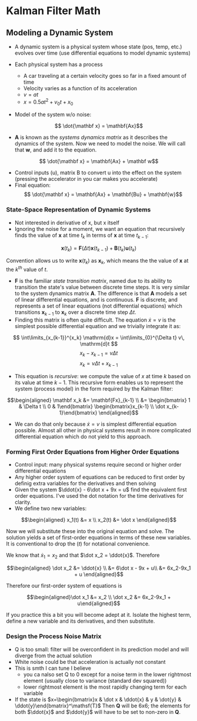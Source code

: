 # Kalman Filter Math

## Modeling a Dynamic System
- A dynamic system is a physical system whose state (pos, temp, etc.) evolves over time (use differential equations to model dynamic systems)
- Each physical system has a process
    - A car traveling at a certain velocity goes so far in a fixed amount of time
    - Velocity varies as a function of its acceleration
    - $v = at$
    - $x = 0.5at^2+v_0t+x_0$

- Model of the system w/o noise:

$$ \dot{\mathbf x} = \mathbf{Ax}$$

- $\mathbf A$ is known as the *systems dynamics matrix* as it describes the dynamics of the system. Now we need to model the noise. We will call that $\mathbf w$, and add it to the equation. 

$$ \dot{\mathbf x} = \mathbf{Ax} + \mathbf w$$

- Control inputs (u), matrix B to convert u into the effect on the system (pressing the accelerator in you car makes you accelerate)
- Final equation:
$$ \dot{\mathbf x} = \mathbf{Ax} + \mathbf{Bu} + \mathbf{w}$$

### State-Space Representation of Dynamic Systems
- Not interested in derivative of x, but x itself
- Ignoring the noise for a moment, we want an equation that recursively finds the value of $\mathbf x$ at time $t_k$ in terms of $\mathbf x$ at time $t_{k-1}$:

$$\mathbf x(t_k) = \mathbf F(\Delta t)\mathbf x(t_{k-1}) + \mathbf B(t_k)\mathbf u (t_k)$$

Convention allows us to write $\mathbf x(t_k)$ as $\mathbf x_k$, which means the 
the value of $\mathbf x$ at the $k^{th}$ value of $t$.
- $\mathbf F$ is the familiar *state transition matrix*, named due to its ability to transition the state's value between discrete time steps. It is very similar to the system dynamics matrix $\mathbf A$. The difference is that $\mathbf A$ models a set of linear differential equations, and is continuous. $\mathbf F$ is discrete, and represents a set of linear equations (not differential equations) which transitions $\mathbf x_{k-1}$ to $\mathbf x_k$ over a discrete time step $\Delta t$.
- Finding this matrix is often quite difficult. The equation $\dot x = v$ is the simplest possible differential equation and we trivially integrate it as:

$$ \int\limits_{x_{k-1}}^{x_k}  \mathrm{d}x = \int\limits_{0}^{\Delta t} v\, \mathrm{d}t $$
$$x_k-x_{k-1} = v \Delta t$$
$$x_k = v \Delta t + x_{k-1}$$

- This equation is *recursive*: we compute the value of $x$ at time $k$ based on its value at time $k-1$. This recursive form enables us to represent the system (process model) in the form required by the Kalman filter:

$$\begin{aligned}
\mathbf x_k &= \mathbf{Fx}_{k-1}  \\
&= \begin{bmatrix} 1 & \Delta t \\ 0 & 1\end{bmatrix}
\begin{bmatrix}x_{k-1} \\ \dot x_{k-1}\end{bmatrix}
\end{aligned}$$

- We can do that only because $\dot x = v$ is simplest differential equation possible. Almost all other in physical systems result in more complicated differential equation which do not yield to this approach. 

### Forming First Order Equations from Higher Order Equations
- Control input: many physical systems require second or higher order differential equations
- Any higher order system of equations can be reduced to first order by definig extra variables for the derivatives and then solving 
- Given the system $\ddot{x} - 6\dot x + 9x = u$ find the equivalent first order equations. I've used the dot notation for the time derivatives for clarity.
- We define two new variables:

$$\begin{aligned} x_1(t) &= x \\
x_2(t) &= \dot x
\end{aligned}$$

Now we will substitute these into the original equation and solve. The solution yields a set of first-order equations in terms of these new variables. It is conventional to drop the $(t)$ for notational convenience.

We know that $\dot x_1 = x_2$ and that $\dot x_2 = \ddot{x}$. Therefore

$$\begin{aligned}
\dot x_2 &= \ddot{x} \\
         &= 6\dot x - 9x + u\\
         &= 6x_2-9x_1 + u
\end{aligned}$$

Therefore our first-order system of equations is

$$\begin{aligned}\dot x_1 &= x_2 \\
\dot x_2 &= 6x_2-9x_1 + u\end{aligned}$$

If you practice this a bit you will become adept at it. Isolate the highest term, define a new variable and its derivatives, and then substitute.

### Design the Process Noise Matrix
- Q is too small: filter will be overconfident in its prediction model and will diverge from the actual solution
- White noise could be that acceleration is actually not constant
- This is smth I can tune I believe
    - you ca nalso set Q to 0 except for a noise term in the lower rightmost element (usually close to variance (standard dev squared))
    - lower rightmost element is the most rapidly changing term for each variable
- If the state is $x=\begin{bmatrix}x & \dot x & \ddot{x} & y & \dot{y} & \ddot{y}\end{bmatrix}^\mathsf{T}$ Then $\mathbf Q$ will be 6x6; the elements for both $\ddot{x}$ and $\ddot{y}$ will have to be set to non-zero in $\mathbf Q$.